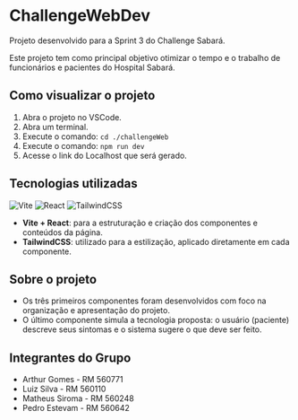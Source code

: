 # ChallengeWebDev

Projeto desenvolvido para a Sprint 3 do Challenge Sabará.

Este projeto tem como principal objetivo otimizar o tempo e o trabalho de funcionários e pacientes do Hospital Sabará.

## Como visualizar o projeto

1. Abra o projeto no VSCode.
2. Abra um terminal.
3. Execute o comando: `cd ./challengeWeb`
4. Execute o comando: `npm run dev`
5. Acesse o link do Localhost que será gerado.

## Tecnologias utilizadas

<p align="left">
  <img src="https://img.shields.io/badge/Vite-646CFF?style=for-the-badge&logo=vite&logoColor=white" alt="Vite" />
  <img src="https://img.shields.io/badge/React-61DAFB?style=for-the-badge&logo=react&logoColor=black" alt="React" />
  <img src="https://img.shields.io/badge/TailwindCSS-06B6D4?style=for-the-badge&logo=tailwindcss&logoColor=white" alt="TailwindCSS" />
</p>

- **Vite + React**: para a estruturação e criação dos componentes e conteúdos da página.
- **TailwindCSS**: utilizado para a estilização, aplicado diretamente em cada componente.

## Sobre o projeto

- Os três primeiros componentes foram desenvolvidos com foco na organização e apresentação do projeto.
- O último componente simula a tecnologia proposta: o usuário (paciente) descreve seus sintomas e o sistema sugere o que deve ser feito.

## Integrantes do Grupo

- Arthur Gomes - RM 560771
- Luiz Silva - RM 560110
- Matheus Siroma - RM 560248
- Pedro Estevam - RM 560642
